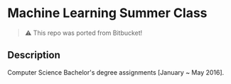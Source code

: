 # Machine Learning Summer Class

> :warning: This repo was ported from Bitbucket!

## Description
Computer Science Bachelor's degree assignments [January ~ May 2016].
